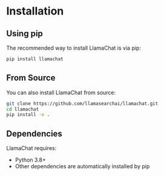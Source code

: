 # Installation

## Using pip

The recommended way to install LlamaChat is via pip:

```bash
pip install llamachat
```

## From Source

You can also install LlamaChat from source:

```bash
git clone https://github.com/llamasearchai/llamachat.git
cd llamachat
pip install -e .
```

## Dependencies

LlamaChat requires:

- Python 3.8+
- Other dependencies are automatically installed by pip
